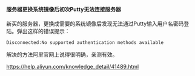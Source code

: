 #### 服务器更换系统镜像后初次Putty无法连接服务器

新买的服务器，更换成需要的系统镜像后发现无法通过Putty输入用户名密码登陆。弹出这样的错误提示：

```
Disconnected:No supported authentication methods available
```

解决的方法阿里官网上说得很明确，亲测有效。

https://help.aliyun.com/knowledge_detail/41489.html
